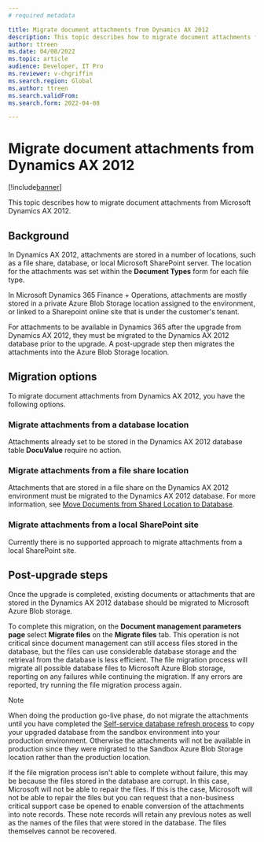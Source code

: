 ```yaml
---
# required metadata

title: Migrate document attachments from Dynamics AX 2012
description: This topic describes how to migrate document attachments from Microsoft Dynamics AX 2012.
author: ttreen 
ms.date: 04/08/2022
ms.topic: article
audience: Developer, IT Pro
ms.reviewer: v-chgriffin
ms.search.region: Global
ms.author: ttreen
ms.search.validFrom: 
ms.search.form: 2022-04-08

---
```


# Migrate document attachments from Dynamics AX 2012

[!include[banner](../includes/banner.md)]

This topic describes how to migrate document attachments from Microsoft Dynamics AX 2012.

## Background

In Dynamics AX 2012, attachments are stored in a number of locations, such as a file share, database, or local Microsoft SharePoint server. The location for the attachments was set within the **Document Types** form for each file type.  

In Microsoft Dynamics 365 Finance + Operations, attachments are mostly stored in a private Azure Blob Storage location assigned to the environment, or linked to a Sharepoint online site that is under the customer's tenant. 

For attachments to be available in Dynamics 365 after the upgrade from Dynamics AX 2012, they must be migrated to the Dynamics AX 2012 database prior to the upgrade. A post-upgrade step then migrates the attachments into the Azure Blob Storage location. 

## Migration options

To migrate document attachments from Dynamics AX 2012, you have the following options.

###  Migrate attachments from a database location

Attachments already set to be stored in the Dynamics AX 2012 database table **DocuValue** require no action.

###  Migrate attachments from a file share location

Attachments that are stored in a file share on the Dynamics AX 2012 environment must be migrated to the Dynamics AX 2012 database. For more information, see [Move Documents from Shared Location to Database](https://github.com/microsoft/Dynamics-365-FastTrack-Implementation-Assets/blob/master/AX2012DataUpgrade/MoveDocumentsToDatabase).

### Migrate attachments from a local SharePoint site

Currently there is no supported approach to migrate attachments from a local SharePoint site.

## Post-upgrade steps

Once the upgrade is completed, existing documents or attachments that are stored in the Dynamics AX 2012 database should be migrated to Microsoft Azure Blob storage. 

To complete this migration, on the **Document management parameters page** select **Migrate files** on the **Migrate files** tab. This operation is not critical since document management can still access files stored in the database, but the files can use considerable database storage and the retrieval from the database is less efficient. The file migration process will migrate all possible database files to Microsoft Azure Blob storage, reporting on any failures while continuing the migration. If any errors are reported, try running the file migration process again.

> [!NOTE] 
> When doing the production go-live phase, do not migrate the attachments until you have completed the [Self-service database refresh process](../database/database-refresh.md#self-service-database-refresh) to copy your upgraded database from the sandbox environment into your production environment. Otherwise the attachments will not be available in production since they were migrated to the Sandbox Azure Blob Storage location rather than the production location.

If the file migration process isn't able to complete without failure, this may be because the files stored in the database are corrupt. In this case, Microsoft will not be able to repair the files. If this is the case, Microsoft will not be able to repair the files but you can request that a non-business critical support case be opened to enable conversion of the attachments into note records. These note records will retain any previous notes as well as the names of the files that were stored in the database. The files themselves cannot be recovered.


